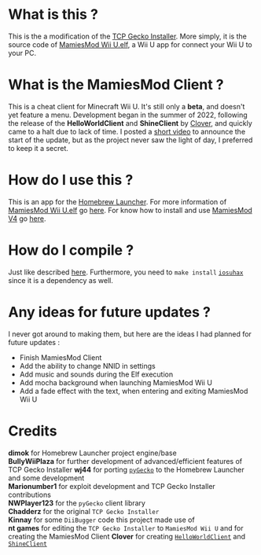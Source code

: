 # What is this ?
This is the a modification of the [TCP Gecko Installer](https://github.com/BullyWiiPlaza/tcpgecko). More simply, it is the source code of [MamiesMod Wii U.elf](http://nt-games-site.000webhostapp.com/other-1/mamiesmod-wii-u-app.html), a Wii U app for connect your Wii U to your PC.

# What is the MamiesMod Client ?
This is a cheat client for Minecraft Wii U. It's still only a **beta**, and doesn't yet feature a menu. Development began in the summer of 2022, following the release of the **HelloWorldClient** and **ShineClient** by [Clover](https://github.com/u08614s), and quickly came to a halt due to lack of time. I posted a [short video](https://youtu.be/VoVjL6O96Ws?si=GK3XQpc5Hvqj3CJg) to announce the start of the update, but as the project never saw the light of day, I preferred to keep it a secret.

# How do I use this ?
This is an app for the [Homebrew Launcher](https://github.com/dimok789/homebrew_launcher). For more information of [MamiesMod Wii U.elf](http://nt-games-site.000webhostapp.com/other-1/mamiesmod-wii-u-app.html) go [here](http://nt-games-site.000webhostapp.com/other-1/mamiesmod-wii-u-app.html). For know how to install and use [MamiesMod V4](https://youtu.be/BZxRxmEmlrw) go [here](https://www.youtube.com/c/ntgamesytb/).

# How do I compile ? 
Just like described [here](https://github.com/dimok789/homebrew_launcher/blob/master/README.md#building-the-homebrew-launcher). Furthermore, you need to `make install` [`iosuhax`](https://github.com/dimok789/libiosuhax) since it is a dependency as well.

# Any ideas for future updates ?
I never got around to making them, but here are the ideas I had planned for future updates :    
- Finish MamiesMod Client    
- Add the ability to change NNID in settings    
- Add music and sounds during the Elf execution    
- Add mocha background when launching MamiesMod Wii U    
- Add a fade effect with the text, when entering and exiting MamiesMod Wii U    

# Credits
**dimok** for Homebrew Launcher project engine/base  
**BullyWiiPlaza** for further development of advanced/efficient features of TCP Gecko Installer 
**wj44** for porting [`pyGecko`](https://github.com/wiiudev/pyGecko) to the Homebrew Launcher and some development  
**Marionumber1** for exploit development and TCP Gecko Installer contributions  
**NWPlayer123** for the `pyGecko` client library  
**Chadderz** for the original `TCP Gecko Installer`  
**Kinnay** for some `DiiBugger` code this project made use of  
**nt games** for editing the `TCP Gecko Installer` to `MamiesMod Wii U` and for creating the MamiesMod Client
**Clover** for creating [`HelloWorldClient`](https://github.com/u08614s/HelloWorldDrawtextSample) and [`ShineClient`](https://github.com/u08614s/ShineClient)
